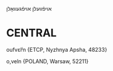 אויפֿוועלן
אויפֿגעוואָלן

CENTRAL
========

oufvɛlʲn {ETCP, Nyzhnya Apsha, 48233}

o,veln {POLAND, Warsaw, 52211}